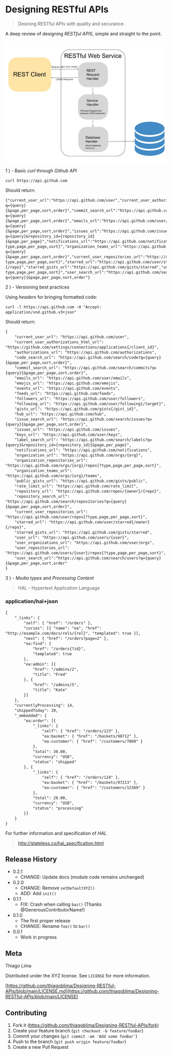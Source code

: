 # Designing RESTful APIs

> Desining RESTful APIs with quality and securance.

A deep review of designing *RESTful APIS*, simple and straight to the point.

![](src/assets/restful-web-services-api-architecture.jpg)

1 ) - Basic _curl_ through *Github API*

```
curl https://api.github.com
```

Should return:

```
{"current_user_url":"https://api.github.com/user","current_user_authorizations_html_url":"https://github.com/settings/connections/applications{/client_id}","authorizations_url":"https://api.github.com/authorizations","code_search_url":"https://api.github.com/search/code?q={query}{&page,per_page,sort,order}","commit_search_url":"https://api.github.com/search/commits?q={query}{&page,per_page,sort,order}","emails_url":"https://api.github.com/user/emails","emojis_url":"https://api.github.com/emojis","events_url":"https://api.github.com/events","feeds_url":"https://api.github.com/feeds","followers_url":"https://api.github.com/user/followers","following_url":"https://api.github.com/user/following{/target}","gists_url":"https://api.github.com/gists{/gist_id}","hub_url":"https://api.github.com/hub","issue_search_url":"https://api.github.com/search/issues?q={query}{&page,per_page,sort,order}","issues_url":"https://api.github.com/issues","keys_url":"https://api.github.com/user/keys","label_search_url":"https://api.github.com/search/labels?q={query}&repository_id={repository_id}{&page,per_page}","notifications_url":"https://api.github.com/notifications","organization_url":"https://api.github.com/orgs/{org}","organization_repositories_url":"https://api.github.com/orgs/{org}/repos{?type,page,per_page,sort}","organization_teams_url":"https://api.github.com/orgs/{org}/teams","public_gists_url":"https://api.github.com/gists/public","rate_limit_url":"https://api.github.com/rate_limit","repository_url":"https://api.github.com/repos/{owner}/{repo}","repository_search_url":"https://api.github.com/search/repositories?q={query}{&page,per_page,sort,order}","current_user_repositories_url":"https://api.github.com/user/repos{?type,page,per_page,sort}","starred_url":"https://api.github.com/user/starred{/owner}{/repo}","starred_gists_url":"https://api.github.com/gists/starred","user_url":"https://api.github.com/users/{user}","user_organizations_url":"https://api.github.com/user/orgs","user_repositories_url":"https://api.github.com/users/{user}/repos{?type,page,per_page,sort}","user_search_url":"https://api.github.com/search/users?q={query}{&page,per_page,sort,order"}
```


2 ) - Versioning best practices

Using *headers* for bringing formatted code:

```
curl -l https://api.github.com -H "Accept: application/vnd.github.v3+json" 
```

Should return:

```
{
    "current_user_url": "https://api.github.com/user",
    "current_user_authorizations_html_url": "https://github.com/settings/connections/applications{/client_id}",
    "authorizations_url": "https://api.github.com/authorizations",
    "code_search_url": "https://api.github.com/search/code?q={query}{&page,per_page,sort,order}",
    "commit_search_url": "https://api.github.com/search/commits?q={query}{&page,per_page,sort,order}",
    "emails_url": "https://api.github.com/user/emails",
    "emojis_url": "https://api.github.com/emojis",
    "events_url": "https://api.github.com/events",
    "feeds_url": "https://api.github.com/feeds",
    "followers_url": "https://api.github.com/user/followers",
    "following_url": "https://api.github.com/user/following{/target}",
    "gists_url": "https://api.github.com/gists{/gist_id}",
    "hub_url": "https://api.github.com/hub",
    "issue_search_url": "https://api.github.com/search/issues?q={query}{&page,per_page,sort,order}",
    "issues_url": "https://api.github.com/issues",
    "keys_url": "https://api.github.com/user/keys",
    "label_search_url": "https://api.github.com/search/labels?q={query}&repository_id={repository_id}{&page,per_page}",
    "notifications_url": "https://api.github.com/notifications",
    "organization_url": "https://api.github.com/orgs/{org}",
    "organization_repositories_url": "https://api.github.com/orgs/{org}/repos{?type,page,per_page,sort}",
    "organization_teams_url": "https://api.github.com/orgs/{org}/teams",
    "public_gists_url": "https://api.github.com/gists/public",
    "rate_limit_url": "https://api.github.com/rate_limit",
    "repository_url": "https://api.github.com/repos/{owner}/{repo}",
    "repository_search_url": "https://api.github.com/search/repositories?q={query}{&page,per_page,sort,order}",
    "current_user_repositories_url": "https://api.github.com/user/repos{?type,page,per_page,sort}",
    "starred_url": "https://api.github.com/user/starred{/owner}{/repo}",
    "starred_gists_url": "https://api.github.com/gists/starred",
    "user_url": "https://api.github.com/users/{user}",
    "user_organizations_url": "https://api.github.com/user/orgs",
    "user_repositories_url": "https://api.github.com/users/{user}/repos{?type,page,per_page,sort}",
    "user_search_url":"https://api.github.com/search/users?q={query}{&page,per_page,sort,order"
}
```

3 ) - *Media types* and *Processing Content* 

> HAL - Hypertext Application Language

### application/hal+json

```
{
    "_links": {
        "self": { "href": "/orders" },
        "curies": [{ "name": "ea", "href": "http://example.com/docs/rels/{rel}", "templated": true }],
        "next": { "href": "/orders?page=2" },
        "ea:find": {
            "href": "/orders{?id}",
            "templated": true
        },
        "ea:admin": [{
            "href": "/admins/2",
            "title": "Fred"
        }, {
            "href": "/admins/5",
            "title": "Kate"
        }]
    },
    "currentlyProcessing": 14,
    "shippedToday": 20,
    "_embedded": {
        "ea:order": [{
            "_links": {
                "self": { "href": "/orders/123" },
                "ea:basket": { "href": "/baskets/98712" },
                "ea:customer": { "href": "/customers/7809" }
            },
            "total": 30.00,
            "currency": "USD",
            "status": "shipped"
        }, {
            "_links": {
                "self": { "href": "/orders/124" },
                "ea:basket": { "href": "/baskets/97213" },
                "ea:customer": { "href": "/customers/12369" }
            },
            "total": 20.00,
            "currency": "USD",
            "status": "processing"
        }]
    }
}
```

For further information and specification of _HAL_

> http://stateless.co/hal_specification.html


## Release History

* 0.2.1
    * CHANGE: Update docs (module code remains unchanged)
* 0.2.0
    * CHANGE: Remove `setDefaultXYZ()`
    * ADD: Add `init()`
* 0.1.1
    * FIX: Crash when calling `baz()` (Thanks @GenerousContributorName!)
* 0.1.0
    * The first proper release
    * CHANGE: Rename `foo()` to `bar()`
* 0.0.1
    * Work in progress

## Meta

Thiago Lima

Distributed under the XYZ license. See ``LICENSE`` for more information.

[https://github.com/thiagoblima/Designing-RESTful-APIs/blob/main/LICENSE.md](https://github.com/thiagoblima/Designing-RESTful-APIs/blob/main/LICENSE)

## Contributing

1. Fork it (<https://github.com/thiagoblima/Designing-RESTful-APIs/fork>)
2. Create your feature branch (`git checkout -b feature/fooBar`)
3. Commit your changes (`git commit -am 'Add some fooBar'`)
4. Push to the branch (`git push origin feature/fooBar`)
5. Create a new Pull Request


[wiki]: https://github.com/thiagoblima/Designing-RESTful-APIs/blob/main/README.md/wiki